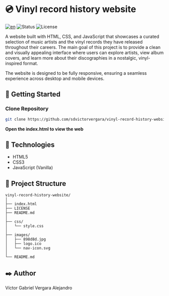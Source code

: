 # 💿 Vinyl record history website
[![en](https://img.shields.io/badge/lang-en-red.svg)](README.md)
![Status](https://img.shields.io/badge/status-in%20development-yellow.svg)
![License](https://img.shields.io/badge/licencia-MIT-green)


A website built with HTML, CSS, and JavaScript that showcases a curated selection of music artists and the vinyl records they have released throughout their careers. The main goal of this project is to provide a clean and visually appealing interface where users can explore artists, view album covers, and learn more about their discographies in a nostalgic, vinyl-inspired format.

The website is designed to be fully responsive, ensuring a seamless experience across desktop and mobile devices.

## 🚀 Getting Started 
### Clone Repository
```bash
git clone https://github.com/sdvictorvergara/vinyl-record-history-website
```
**Open the index.html to view the web**

## 🧩 Technologies
- HTML5
- CSS3
- JavaScript (Vanilla)

## 📂 Project Structure
````
vinyl-record-history-website/
│
├── index.html
├── LICENSE
├── README.md
│
├── css/
│   └── style.css
│
├── images/
│   ├── 898d8d.jpg
│   ├── logo.ico
│   └── nav-icon.svg
│
└── README.md
````

## ✒️ Author
Víctor Gabriel Vergara Alejandro